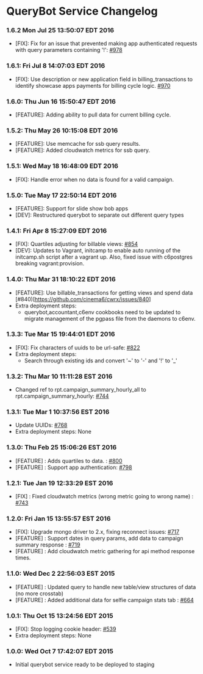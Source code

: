 # QueryBot Service Changelog

### 1.6.2 Mon Jul 25 13:50:07 EDT 2016
* [FIX]: Fix for an issue that prevented making app authenticated requests with query parameters containing '!': [#978](https://github.com/cinema6/cwrx/pull/978)

### 1.6.1: Fri Jul  8 14:07:03 EDT 2016
* [FIX]: Use description or new application field in billing_transactions to identify showcase apps payments for billing cycle logic. [#970](https://github.com/cinema6/cwrx/issues/970)

### 1.6.0: Thu Jun 16 15:50:47 EDT 2016
* [FEATURE]: Adding ability to pull data for current billing cycle.

### 1.5.2: Thu May 26 10:15:08 EDT 2016
* [FEATURE]: Use memcache for ssb query results.
* [FEATURE]: Added cloudwatch metrics for ssb query.

### 1.5.1: Wed May 18 16:48:09 EDT 2016
* [FIX]: Handle error when no data is found for a valid campaign.

### 1.5.0: Tue May 17 22:50:14 EDT 2016
* [FEATURE]: Support for slide show bob apps
* [DEV]: Restructured querybot to separate out different query types

### 1.4.1: Fri Apr  8 15:27:09 EDT 2016
* [FIX]: Quartiles adjusting for billable views: [#854](https://github.com/cinema6/cwrx/issues/854)
* [DEV]: Updates to Vagrant, initcamp to enable auto running of the initcamp.sh script after a vagrant up.  Also, fixed issue with c6postgres breaking vagrant:provision.

### 1.4.0: Thu Mar 31 18:10:22 EDT 2016
* [FEATURE]: Use billable_transactions for getting views and spend data [#840)[https://github.com/cinema6/cwrx/issues/840]
* Extra deployment steps:
    * querybot,accountant,c6env cookbooks need to be updated to migrate management of the pgpass file from the daemons to c6env.

### 1.3.3: Tue Mar 15 19:44:01 EDT 2016
* [FIX]: Fix characters of uuids to be url-safe: [#822](https://github.com/cinema6/cwrx/pull/822)
* Extra deployment steps:
    * Search through existing ids and convert '~' to '-' and '!' to '_'

### 1.3.2: Thu Mar 10 11:11:28 EST 2016
* Changed ref to rpt.campaign_summary_hourly_all to rpt.campaign_summary_hourly: [#744](https://github.com/cinema6/cwrx/issues/744)

### 1.3.1: Tue Mar  1 10:37:56 EST 2016
* Update UUIDs: [#768](https://github.com/cinema6/cwrx/issues/768)
* Extra deployment steps: None

### 1.3.0: Thu Feb 25 15:06:26 EST 2016
* [FEATURE] : Adds quartiles to data. : [#800](https://github.com/cinema6/cwrx/issues/800)
* [FEATURE] : Support app authentication: [#798](https://github.com/cinema6/cwrx/pull/798)

### 1.2.1: Tue Jan 19 12:33:29 EST 2016
* [FIX] : Fixed cloudwatch metrics (wrong metric going to wrong name) : [#743](https://github.com/cinema6/cwrx/issues/743)

### 1.2.0: Fri Jan 15 13:55:57 EST 2016
* [FIX]: Upgrade mongo driver to 2.x, fixing reconnect issues: [#717](https://github.com/cinema6/cwrx/pull/717)
* [FEATURE] : Support dates in query params, add data to campaign summary response : [#719](https://github.com/cinema6/cwrx/issues/719)
* [FEATURE] : Add cloudwatch metric gathering for api method response times.

### 1.1.0: Wed Dec  2 22:56:03 EST 2015
* [FEATURE] : Updated query to handle new table/view structures of data (no more crosstab)
* [FEATURE] : Added additional data for selfie campaign stats tab : [#664](https://github.com/cinema6/cwrx/issues/664)

### 1.0.1: Thu Oct 15 13:24:56 EDT 2015
* [FIX]: Stop logging cookie header: [#539](https://github.com/cinema6/cwrx/issues/539)
* Extra deployment steps: None

### 1.0.0: Wed Oct  7 17:42:07 EDT 2015
* Initial querybot service ready to be deployed to staging
